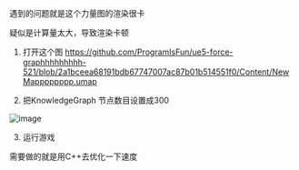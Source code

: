 遇到的问题就是这个力量图的渲染很卡

疑似是计算量太大，导致渲染卡顿


1. 打开这个图 https://github.com/ProgramIsFun/ue5-force-graphhhhhhhhh-521/blob/2a1bceea68191bdb67747007ac87b01b514551f0/Content/NewMapppppppp.umap

2. 把KnowledgeGraph      节点数目设置成300   

![image](https://github.com/user-attachments/assets/ee1ed9fe-dc6d-421e-9d99-f05157af9baf)


3. 运行游戏



需要做的就是用C++去优化一下速度